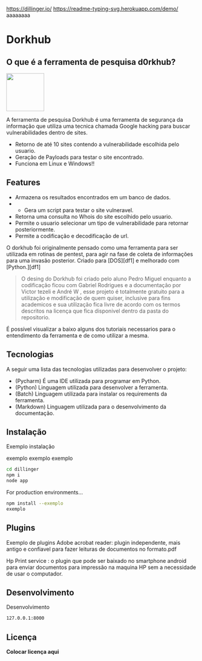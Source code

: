 https://dillinger.io/
https://readme-typing-svg.herokuapp.com/demo/
aaaaaaaa
# Dorkhub
## O que é a ferramenta de pesquisa d0rkhub?
<img src="https://t.ctcdn.com.br/JlHwiRHyv0mTD7GfRkIlgO6eQX8=/640x360/smart/i257652.jpeg" width="100px">


A ferramenta de pesquisa Dorkhub é uma ferramenta de segurança da informação que utiliza uma tecnica chamada Google hacking para buscar vulnerabilidades dentro de sites.

- Retorno de até 10 sites contendo a vulnerabilidade escolhida pelo usuario.
- Geração de Payloads para testar o site encontrado.
- Funciona em Linux e Windows!!

## Features

- Armazena os resultados encontrados em um banco de dados.
- - Gera um script para testar o site vulneravel.
- Retorna uma consulta no Whois do site escolhido pelo usuario.
- Permite o usuario selecionar um tipo de vulnerabilidade para retornar posteriormente.
- Permite a codificação e decodificação de url.

O dorkhub foi originalmente pensado como uma ferramenta para ser utilizada em rotinas de pentest, para agir na fase de coleta de informações para uma invasão posterior.
Criado para  [DOS][df1] e melhorado com [Python.][df1]

> O desing do Dorkhub foi criado pelo aluno Pedro Miguel
> enquanto a codificação ficou com Gabriel Rodrigues
> e a documentação por Victor tezeli e André W , esse projeto é 
> totalmente gratuito para a utilização e modificação 
> de quem quiser, inclusive para fins academicos e
> sua utilização fica livre de acordo com os termos 
> descritos na licença que fica disponivel dentro
> da pasta do repositorio.

É possível visualizar a baixo alguns dos tutoriais necessarios para o entendimento da ferramenta e de como utilizar a mesma.

## Tecnologias 

A seguir uma lista das tecnologias utilizadas para desenvolver o projeto:
- (Pycharm) É uma IDE utilizada para programar em Python.
- (Python)  Linguagem utilizada para desenvolver a ferramenta.
- (Batch) Linguagem utilizada para instalar os requirements da ferramenta.
- (Markdown) Linguagem utilizada para o desenvolvimento da documentação.

  
## Instalação

Exemplo instalação

exemplo exemplo exemplo

```sh
cd dillinger
npm i
node app
```

For production environments...

```sh
npm install --exemplo
exemplo
```

## Plugins

Exemplo de plugins
Adobe acrobat reader: plugin independente, mais antigo e confiavel para fazer leituras de documentos no formato.pdf 

Hp Print service : o plugin que pode ser baixado no smartphone android para enviar documentos para impressão na maquina HP sem a necessidade de usar o computador. 


## Desenvolvimento

Desenvolvimento


```sh
127.0.0.1:8000
```

## Licença

**Colocar licença aqui**
